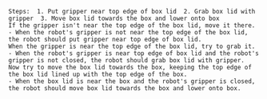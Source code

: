 
    Steps:  1. Put gripper near top edge of box lid  2. Grab box lid with gripper  3. Move box lid towards the box and lower onto box
    If the gripper isn't near the top edge of the box lid, move it there.
    - When the robot's gripper is not near the top edge of the box lid, the robot should put gripper near top edge of box lid.
    When the gripper is near the top edge of the box lid, try to grab it.
    - When the robot's gripper is near top edge of box lid and the robot's gripper is not closed, the robot should grab box lid with gripper.
    Now try to move the box lid towards the box, keeping the top edge of the box lid lined up with the top edge of the box.
    - When the box lid is near the box and the robot's gripper is closed, the robot should move box lid towards the box and lower onto box.